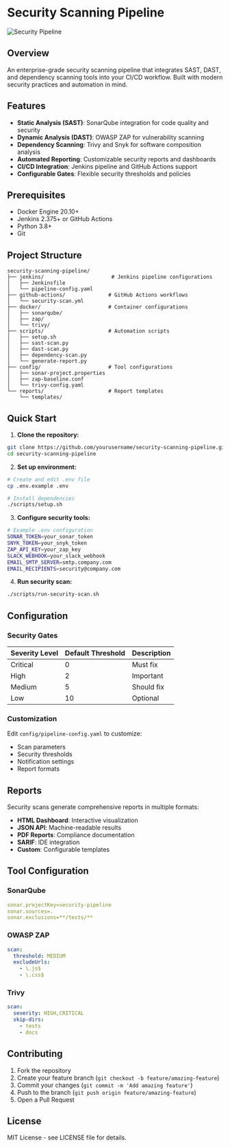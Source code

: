 # Security Scanning Pipeline

![Security Pipeline](assets/securitypipeline-trity.png)

## Overview
An enterprise-grade security scanning pipeline that integrates SAST, DAST, and dependency scanning tools into your CI/CD workflow. Built with modern security practices and automation in mind.

## Features
- **Static Analysis (SAST)**: SonarQube integration for code quality and security
- **Dynamic Analysis (DAST)**: OWASP ZAP for vulnerability scanning
- **Dependency Scanning**: Trivy and Snyk for software composition analysis
- **Automated Reporting**: Customizable security reports and dashboards
- **CI/CD Integration**: Jenkins pipeline and GitHub Actions support
- **Configurable Gates**: Flexible security thresholds and policies

## Prerequisites
- Docker Engine 20.10+
- Jenkins 2.375+ or GitHub Actions
- Python 3.8+
- Git

## Project Structure
```
security-scanning-pipeline/
├── jenkins/                      # Jenkins pipeline configurations
│   ├── Jenkinsfile
│   └── pipeline-config.yaml
├── github-actions/              # GitHub Actions workflows
│   └── security-scan.yml
├── docker/                      # Container configurations
│   ├── sonarqube/
│   ├── zap/
│   └── trivy/
├── scripts/                     # Automation scripts
│   ├── setup.sh
│   ├── sast-scan.py
│   ├── dast-scan.py
│   ├── dependency-scan.py
│   └── generate-report.py
├── config/                      # Tool configurations
│   ├── sonar-project.properties
│   ├── zap-baseline.conf
│   └── trivy-config.yaml
└── reports/                     # Report templates
    └── templates/
```

## Quick Start

1. **Clone the repository:**
```bash
git clone https://github.com/yourusername/security-scanning-pipeline.git
cd security-scanning-pipeline
```

2. **Set up environment:**
```bash
# Create and edit .env file
cp .env.example .env

# Install dependencies
./scripts/setup.sh
```

3. **Configure security tools:**
```bash
# Example .env configuration
SONAR_TOKEN=your_sonar_token
SNYK_TOKEN=your_snyk_token
ZAP_API_KEY=your_zap_key
SLACK_WEBHOOK=your_slack_webhook
EMAIL_SMTP_SERVER=smtp.company.com
EMAIL_RECIPIENTS=security@company.com
```

4. **Run security scan:**
```bash
./scripts/run-security-scan.sh
```

## Configuration

### Security Gates
| Severity Level | Default Threshold | Description |
|----------------|------------------|-------------|
| Critical       | 0                | Must fix    |
| High          | 2                | Important   |
| Medium        | 5                | Should fix  |
| Low           | 10               | Optional    |

### Customization
Edit `config/pipeline-config.yaml` to customize:
- Scan parameters
- Security thresholds
- Notification settings
- Report formats

## Reports
Security scans generate comprehensive reports in multiple formats:

- **HTML Dashboard**: Interactive visualization
- **JSON API**: Machine-readable results
- **PDF Reports**: Compliance documentation
- **SARIF**: IDE integration
- **Custom**: Configurable templates

## Tool Configuration

### SonarQube
```yaml
sonar.projectKey=security-pipeline
sonar.sources=.
sonar.exclusions=**/tests/**
```

### OWASP ZAP
```yaml
scan:
  threshold: MEDIUM
  excludeUrls:
    - \.js$
    - \.css$
```

### Trivy
```yaml
scan:
  severity: HIGH,CRITICAL
  skip-dirs:
    - tests
    - docs
```

## Contributing
1. Fork the repository
2. Create your feature branch (`git checkout -b feature/amazing-feature`)
3. Commit your changes (`git commit -m 'Add amazing feature'`)
4. Push to the branch (`git push origin feature/amazing-feature`)
5. Open a Pull Request

## License
MIT License - see LICENSE file for details.